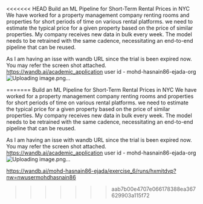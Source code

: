 <<<<<<< HEAD
Build an ML Pipeline for Short-Term Rental Prices in NYC
We have worked for a property management company renting rooms and properties for short periods of time on various rental platforms. we need to estimate the typical price for a given property based on the price of similar properties. My company receives new data in bulk every week. The model needs to be retrained with the same cadence, necessitating an end-to-end pipeline that can be reused.

As I am having an isse with wandb URL since the trial is been expired now. You may refer the screen shot attached.
https://wandb.ai/academic_application
user id - mohd-hasnain86-ejada-org
![Uploading image.png…]()

=======
Build an ML Pipeline for Short-Term Rental Prices in NYC
We have worked for a property management company renting rooms and properties for short periods of time on various rental platforms. we need to estimate the typical price for a given property based on the price of similar properties. My company receives new data in bulk every week. The model needs to be retrained with the same cadence, necessitating an end-to-end pipeline that can be reused.

As I am having an isse with wandb URL since the trial is been expired now. You may refer the screen shot attached.
https://wandb.ai/academic_application
user id - mohd-hasnain86-ejada-org
![Uploading image.png…]()

https://wandb.ai/mohd-hasnain86-ejada/exercise_6/runs/hxmitdvp?nw=nwusermohdhasnain86


>>>>>>> aab7b00e4707e066178388ea367629903a115f72
